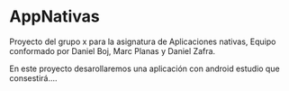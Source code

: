 # AppNativas

Proyecto del grupo x para la asignatura de Aplicaciones nativas, Equipo conformado por Daniel Boj, Marc Planas y Daniel Zafra.

En este proyecto desarollaremos una aplicación con android estudio que consestirá....
